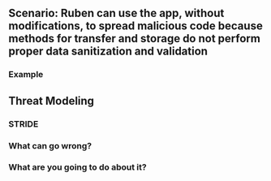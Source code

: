 ## Scenario: Ruben can use the app, without modifications, to spread malicious code because methods for transfer and storage do not perform proper data sanitization and validation

### Example

## Threat Modeling

### STRIDE

### What can go wrong?

### What are you going to do about it?